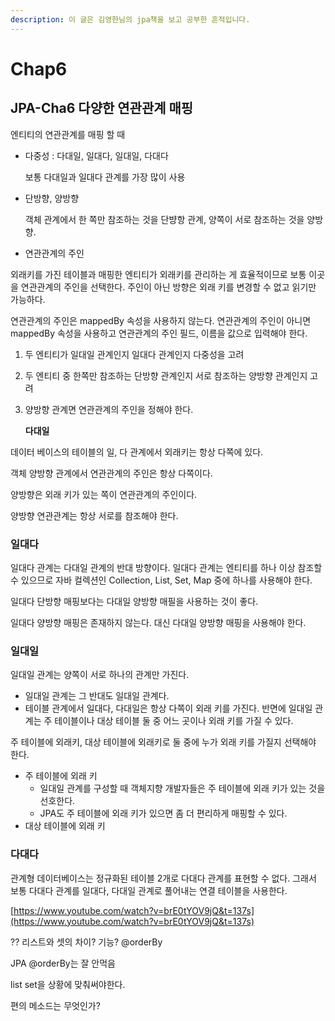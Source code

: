 ```yaml
---
description: 이 글은 김영한님의 jpa책을 보고 공부한 흔적입니다.
---
```


# Chap6

## JPA-Cha6 다양한 연관관계 매핑

엔티티의 연관관계를 매핑 할 때

* 다중성 : 다대일, 일대다, 일대일, 다대다

  보통 다대일과 일대다 관계를 가장 많이 사용

* 단방향, 양방향

  객체 관계에서 한 쪽만 참조하는 것을 단뱡항 관계, 양쪽이 서로 참조하는 것을 양방향.

* 연관관계의 주인 

외래키를 가진 테이블과 매핑한 엔티티가 외래키를 관리하는 게 효율적이므로 보통 이곳을 연관관계의 주인을 선택한다. 주인이 아닌 방향은 외래 키를 변경할 수 없고 읽기만 가능하다.

연관관계의 주인은 mappedBy 속성을 사용하지 않는다. 연관관계의 주인이 아니면 mappedBy 속성을 사용하고 연관관계의 주인 필드, 이름을 값으로 입력해야 한다.

1. 두 엔티티가 일대일 관계인지 일대다 관계인지 다중성을 고려
2. 두 엔티티 중 한쪽만 참조하는 단방향 관계인지 서로 참조하는 양방향 관계인지 고려
3. 양방향 관계면 연관관계의 주인을 정해야 한다.

   **다대일**

데이터 베이스의 테이블의 일, 다 관계에서 외래키는 항상 다쪽에 있다.

객체 양방향 관계에서 연관관계의 주인은 항상 다쪽이다.

양방향은 외래 키가 있는 쪽이 연관관계의 주인이다.

양방향 연관관계는 항상 서로를 참조해야 한다.

### 일대다

일대다 관계는 다대일 관계의 반대 방향이다. 일대다 관계는 엔티티를 하나 이상 참조할 수 있으므로 자바 컬렉션인 Collection, List, Set, Map 중에 하나를 사용해야 한다.

일대다 단방향 매핑보다는 다대일 양방향 매필을 사용하는 것이 좋다.

일대다 양방향 매핑은 존재하지 않는다. 대신 다대일 양방향 매핑을 사용해야 한다.

### 일대일

일대일 관계는 양쪽이 서로 하나의 관계만 가진다.

* 일대일 관계는 그 반대도 일대일 관계다.
* 테이블 관계에서 일대다, 다대일은 항상 다쪽이 외래 키를 가진다. 반면에 일대일 관계는 주 테이블이나 대상 테이블 둘 중 어느 곳이나 외래 키를 가질 수 있다.

주 테이블에 외래키, 대상 테이블에 외래키로 둘 중에 누가 외래 키를 가질지 선택해야 한다.

* 주 테이블에 외래 키
  * 일대일 관계를 구성할 때 객체지향 개발자들은 주 테이블에 외래 키가 있는 것을 선호한다.
  * JPA도 주 테이블에 외래 키가 있으면 좀 더 편리하게 매핑할 수 있다.
* 대상 테이블에 외래 키

### 다대다

관계형 데이터베이스는 정규화된 테이블 2개로 다대다 관계를 표현할 수 없다. 그래서 보통 다대다 관계를 일대다, 다대일 관계로 풀어내는 연결 테이블을 사용한다.

[https://www.youtube.com/watch?v=brE0tYOV9jQ&t=137s](https://www.youtube.com/watch?v=brE0tYOV9jQ&t=137s)

?? 리스트와 셋의 차이? 기능? @orderBy

JPA @orderBy는 잘 안먹음

list set을 상황에 맞춰써야한다.

편의 메소드는 무엇인가?

